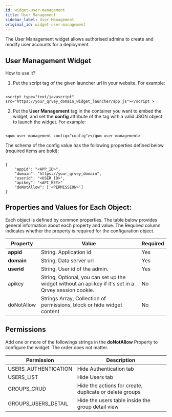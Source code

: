 ```yaml
---
id: widget-user-management
title: User Management
sidebar_label: User Management
original_id: widget-user-management
---
```

<div style={{textAlign: "justify"}}>

The User Management widget allows authorised admins to create and modify user accounts for a deployment.

## User Management Widget

How to use it?

1.  Put the script tag of the given launcher url in your website. For example:

```

<script type="text/javascript" src="https://your_qrvey_domain_widget_launcher/app.js"></script >

```

2.  Put the **User Management** tag in the container you want to embed the widget, and set the **config** attribute of the tag with a valid JSON object to launch the widget. For example:

```

<qum-user-management config="config"></qum-user-management>

```

The schema of the config value has the following properties defined below (required items are bold):

```

{
    "appid": "<APP_ID>",
    "domain": "https://your_qrvey_domain",
    "userid": "<USER_ID>",
    "apikey": "<API_KEY>"
    "doNotAllow": ['<PERMISSION>']			
}

```

## Properties and Values for Each Object:

Each object is defined by common properties. The table below provides general information about each property and value. The Required column indicates whether the property is required for the configuration object.

| **Property** | **Value**                                                                                             | **Required** |
| ------------ | ----------------------------------------------------------------------------------------------------- | ------------ |
| **appid**    | String. Application id                                                                                | Yes          |
| **domain**   | String, Data server url                                                                               | Yes          |
| **userid**   | String. User id of the admin.                                                                         | Yes          |
| apikey       | String, Optional, you can set up the widget without an api key if it's set in a Qrvey session cookie. | No           |
| doNotAllow   | Strings Array, Collection of permissions, block or hide widget content                                | No           |

## Permissions

Add one or more of the followings strings in the **doNotAllow** Property to configure the widget. The order does not matter.

| **Permission**       | **Description**                                         |
| -------------------- | ------------------------------------------------------- |
| USERS_AUTHENTICATION | Hide Authentication tab                                 |
| USERS_LIST           | Hide Users tab                                          |
| GROUPS_CRUD          | Hide the actions for create, duplicate or delete groups |
| GROUPS_USERS_DETAIL  | Hide the users table inside the group detail view       |
</div>